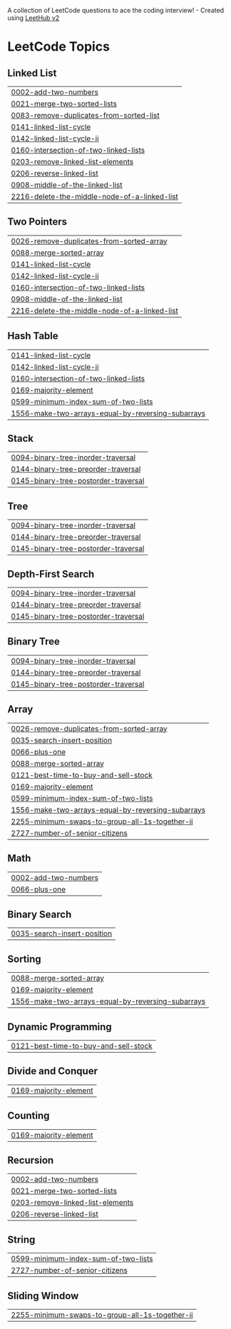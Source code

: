 A collection of LeetCode questions to ace the coding interview! - Created using [LeetHub v2](https://github.com/arunbhardwaj/LeetHub-2.0)
<!---LeetCode Topics Start-->
# LeetCode Topics
## Linked List
|  |
| ------- |
| [0002-add-two-numbers](https://github.com/jainrishabh23/-CrackYourPlacement/tree/master/0002-add-two-numbers) |
| [0021-merge-two-sorted-lists](https://github.com/jainrishabh23/-CrackYourPlacement/tree/master/0021-merge-two-sorted-lists) |
| [0083-remove-duplicates-from-sorted-list](https://github.com/jainrishabh23/-CrackYourPlacement/tree/master/0083-remove-duplicates-from-sorted-list) |
| [0141-linked-list-cycle](https://github.com/jainrishabh23/-CrackYourPlacement/tree/master/0141-linked-list-cycle) |
| [0142-linked-list-cycle-ii](https://github.com/jainrishabh23/-CrackYourPlacement/tree/master/0142-linked-list-cycle-ii) |
| [0160-intersection-of-two-linked-lists](https://github.com/jainrishabh23/-CrackYourPlacement/tree/master/0160-intersection-of-two-linked-lists) |
| [0203-remove-linked-list-elements](https://github.com/jainrishabh23/-CrackYourPlacement/tree/master/0203-remove-linked-list-elements) |
| [0206-reverse-linked-list](https://github.com/jainrishabh23/-CrackYourPlacement/tree/master/0206-reverse-linked-list) |
| [0908-middle-of-the-linked-list](https://github.com/jainrishabh23/-CrackYourPlacement/tree/master/0908-middle-of-the-linked-list) |
| [2216-delete-the-middle-node-of-a-linked-list](https://github.com/jainrishabh23/-CrackYourPlacement/tree/master/2216-delete-the-middle-node-of-a-linked-list) |
## Two Pointers
|  |
| ------- |
| [0026-remove-duplicates-from-sorted-array](https://github.com/jainrishabh23/-CrackYourPlacement/tree/master/0026-remove-duplicates-from-sorted-array) |
| [0088-merge-sorted-array](https://github.com/jainrishabh23/-CrackYourPlacement/tree/master/0088-merge-sorted-array) |
| [0141-linked-list-cycle](https://github.com/jainrishabh23/-CrackYourPlacement/tree/master/0141-linked-list-cycle) |
| [0142-linked-list-cycle-ii](https://github.com/jainrishabh23/-CrackYourPlacement/tree/master/0142-linked-list-cycle-ii) |
| [0160-intersection-of-two-linked-lists](https://github.com/jainrishabh23/-CrackYourPlacement/tree/master/0160-intersection-of-two-linked-lists) |
| [0908-middle-of-the-linked-list](https://github.com/jainrishabh23/-CrackYourPlacement/tree/master/0908-middle-of-the-linked-list) |
| [2216-delete-the-middle-node-of-a-linked-list](https://github.com/jainrishabh23/-CrackYourPlacement/tree/master/2216-delete-the-middle-node-of-a-linked-list) |
## Hash Table
|  |
| ------- |
| [0141-linked-list-cycle](https://github.com/jainrishabh23/-CrackYourPlacement/tree/master/0141-linked-list-cycle) |
| [0142-linked-list-cycle-ii](https://github.com/jainrishabh23/-CrackYourPlacement/tree/master/0142-linked-list-cycle-ii) |
| [0160-intersection-of-two-linked-lists](https://github.com/jainrishabh23/-CrackYourPlacement/tree/master/0160-intersection-of-two-linked-lists) |
| [0169-majority-element](https://github.com/jainrishabh23/-CrackYourPlacement/tree/master/0169-majority-element) |
| [0599-minimum-index-sum-of-two-lists](https://github.com/jainrishabh23/-CrackYourPlacement/tree/master/0599-minimum-index-sum-of-two-lists) |
| [1556-make-two-arrays-equal-by-reversing-subarrays](https://github.com/jainrishabh23/-CrackYourPlacement/tree/master/1556-make-two-arrays-equal-by-reversing-subarrays) |
## Stack
|  |
| ------- |
| [0094-binary-tree-inorder-traversal](https://github.com/jainrishabh23/-CrackYourPlacement/tree/master/0094-binary-tree-inorder-traversal) |
| [0144-binary-tree-preorder-traversal](https://github.com/jainrishabh23/-CrackYourPlacement/tree/master/0144-binary-tree-preorder-traversal) |
| [0145-binary-tree-postorder-traversal](https://github.com/jainrishabh23/-CrackYourPlacement/tree/master/0145-binary-tree-postorder-traversal) |
## Tree
|  |
| ------- |
| [0094-binary-tree-inorder-traversal](https://github.com/jainrishabh23/-CrackYourPlacement/tree/master/0094-binary-tree-inorder-traversal) |
| [0144-binary-tree-preorder-traversal](https://github.com/jainrishabh23/-CrackYourPlacement/tree/master/0144-binary-tree-preorder-traversal) |
| [0145-binary-tree-postorder-traversal](https://github.com/jainrishabh23/-CrackYourPlacement/tree/master/0145-binary-tree-postorder-traversal) |
## Depth-First Search
|  |
| ------- |
| [0094-binary-tree-inorder-traversal](https://github.com/jainrishabh23/-CrackYourPlacement/tree/master/0094-binary-tree-inorder-traversal) |
| [0144-binary-tree-preorder-traversal](https://github.com/jainrishabh23/-CrackYourPlacement/tree/master/0144-binary-tree-preorder-traversal) |
| [0145-binary-tree-postorder-traversal](https://github.com/jainrishabh23/-CrackYourPlacement/tree/master/0145-binary-tree-postorder-traversal) |
## Binary Tree
|  |
| ------- |
| [0094-binary-tree-inorder-traversal](https://github.com/jainrishabh23/-CrackYourPlacement/tree/master/0094-binary-tree-inorder-traversal) |
| [0144-binary-tree-preorder-traversal](https://github.com/jainrishabh23/-CrackYourPlacement/tree/master/0144-binary-tree-preorder-traversal) |
| [0145-binary-tree-postorder-traversal](https://github.com/jainrishabh23/-CrackYourPlacement/tree/master/0145-binary-tree-postorder-traversal) |
## Array
|  |
| ------- |
| [0026-remove-duplicates-from-sorted-array](https://github.com/jainrishabh23/-CrackYourPlacement/tree/master/0026-remove-duplicates-from-sorted-array) |
| [0035-search-insert-position](https://github.com/jainrishabh23/-CrackYourPlacement/tree/master/0035-search-insert-position) |
| [0066-plus-one](https://github.com/jainrishabh23/-CrackYourPlacement/tree/master/0066-plus-one) |
| [0088-merge-sorted-array](https://github.com/jainrishabh23/-CrackYourPlacement/tree/master/0088-merge-sorted-array) |
| [0121-best-time-to-buy-and-sell-stock](https://github.com/jainrishabh23/-CrackYourPlacement/tree/master/0121-best-time-to-buy-and-sell-stock) |
| [0169-majority-element](https://github.com/jainrishabh23/-CrackYourPlacement/tree/master/0169-majority-element) |
| [0599-minimum-index-sum-of-two-lists](https://github.com/jainrishabh23/-CrackYourPlacement/tree/master/0599-minimum-index-sum-of-two-lists) |
| [1556-make-two-arrays-equal-by-reversing-subarrays](https://github.com/jainrishabh23/-CrackYourPlacement/tree/master/1556-make-two-arrays-equal-by-reversing-subarrays) |
| [2255-minimum-swaps-to-group-all-1s-together-ii](https://github.com/jainrishabh23/-CrackYourPlacement/tree/master/2255-minimum-swaps-to-group-all-1s-together-ii) |
| [2727-number-of-senior-citizens](https://github.com/jainrishabh23/-CrackYourPlacement/tree/master/2727-number-of-senior-citizens) |
## Math
|  |
| ------- |
| [0002-add-two-numbers](https://github.com/jainrishabh23/-CrackYourPlacement/tree/master/0002-add-two-numbers) |
| [0066-plus-one](https://github.com/jainrishabh23/-CrackYourPlacement/tree/master/0066-plus-one) |
## Binary Search
|  |
| ------- |
| [0035-search-insert-position](https://github.com/jainrishabh23/-CrackYourPlacement/tree/master/0035-search-insert-position) |
## Sorting
|  |
| ------- |
| [0088-merge-sorted-array](https://github.com/jainrishabh23/-CrackYourPlacement/tree/master/0088-merge-sorted-array) |
| [0169-majority-element](https://github.com/jainrishabh23/-CrackYourPlacement/tree/master/0169-majority-element) |
| [1556-make-two-arrays-equal-by-reversing-subarrays](https://github.com/jainrishabh23/-CrackYourPlacement/tree/master/1556-make-two-arrays-equal-by-reversing-subarrays) |
## Dynamic Programming
|  |
| ------- |
| [0121-best-time-to-buy-and-sell-stock](https://github.com/jainrishabh23/-CrackYourPlacement/tree/master/0121-best-time-to-buy-and-sell-stock) |
## Divide and Conquer
|  |
| ------- |
| [0169-majority-element](https://github.com/jainrishabh23/-CrackYourPlacement/tree/master/0169-majority-element) |
## Counting
|  |
| ------- |
| [0169-majority-element](https://github.com/jainrishabh23/-CrackYourPlacement/tree/master/0169-majority-element) |
## Recursion
|  |
| ------- |
| [0002-add-two-numbers](https://github.com/jainrishabh23/-CrackYourPlacement/tree/master/0002-add-two-numbers) |
| [0021-merge-two-sorted-lists](https://github.com/jainrishabh23/-CrackYourPlacement/tree/master/0021-merge-two-sorted-lists) |
| [0203-remove-linked-list-elements](https://github.com/jainrishabh23/-CrackYourPlacement/tree/master/0203-remove-linked-list-elements) |
| [0206-reverse-linked-list](https://github.com/jainrishabh23/-CrackYourPlacement/tree/master/0206-reverse-linked-list) |
## String
|  |
| ------- |
| [0599-minimum-index-sum-of-two-lists](https://github.com/jainrishabh23/-CrackYourPlacement/tree/master/0599-minimum-index-sum-of-two-lists) |
| [2727-number-of-senior-citizens](https://github.com/jainrishabh23/-CrackYourPlacement/tree/master/2727-number-of-senior-citizens) |
## Sliding Window
|  |
| ------- |
| [2255-minimum-swaps-to-group-all-1s-together-ii](https://github.com/jainrishabh23/-CrackYourPlacement/tree/master/2255-minimum-swaps-to-group-all-1s-together-ii) |
<!---LeetCode Topics End-->